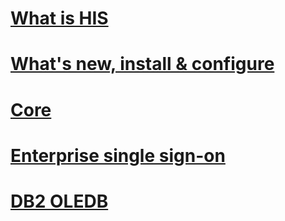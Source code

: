 # [What is HIS](what-is-his.md)
# [What's new, install & configure](install-and-config-guides/TOC.md)
# [Core](core/TOC.md)
# [Enterprise single sign-on](esso/TOC.md)
# [DB2 OLEDB](db2oledbv/TOC.md)